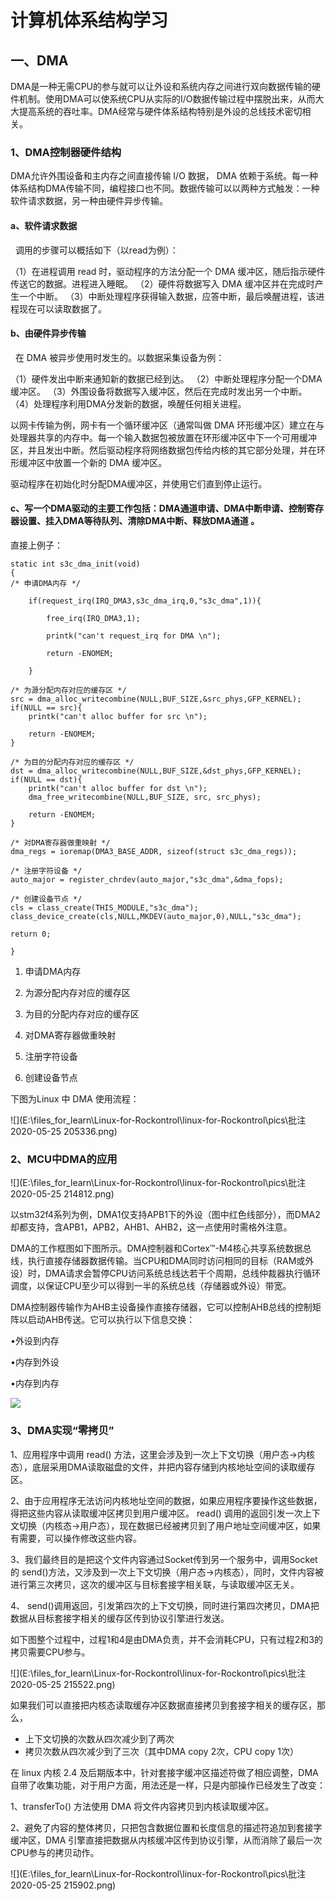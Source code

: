 # 计算机体系结构学习

## 一、DMA

DMA是一种无需CPU的参与就可以让外设和系统内存之间进行双向数据传输的硬件机制。使用DMA可以使系统CPU从实际的I/O数据传输过程中摆脱出来，从而大大提高系统的吞吐率。DMA经常与硬件体系结构特别是外设的总线技术密切相关。

### 1、DMA控制器硬件结构

DMA允许外围设备和主内存之间直接传输 I/O 数据， DMA 依赖于系统。每一种体系结构DMA传输不同，编程接口也不同。数据传输可以以两种方式触发：一种软件请求数据，另一种由硬件异步传输。

#### a、软件请求数据

  调用的步骤可以概括如下（以read为例）：

（1）在进程调用 read 时，驱动程序的方法分配一个 DMA 缓冲区，随后指示硬件传送它的数据。进程进入睡眠。
（2）硬件将数据写入 DMA 缓冲区并在完成时产生一个中断。
（3）中断处理程序获得输入数据，应答中断，最后唤醒进程，该进程现在可以读取数据了。

#### b、由硬件异步传输

  在 DMA 被异步使用时发生的。以数据采集设备为例：

（1）硬件发出中断来通知新的数据已经到达。
（2）中断处理程序分配一个DMA缓冲区。
（3）外围设备将数据写入缓冲区，然后在完成时发出另一个中断。
（4）处理程序利用DMA分发新的数据，唤醒任何相关进程。

以网卡传输为例，网卡有一个循环缓冲区（通常叫做 DMA 环形缓冲区）建立在与处理器共享的内存中。每一个输入数据包被放置在环形缓冲区中下一个可用缓冲区，并且发出中断。然后驱动程序将网络数据包传给内核的其它部分处理，并在环形缓冲区中放置一个新的 DMA 缓冲区。

驱动程序在初始化时分配DMA缓冲区，并使用它们直到停止运行。

#### c、写一个DMA驱动的主要工作包括：DMA通道申请、DMA中断申请、控制寄存器设置、挂入DMA等待队列、清除DMA中断、释放DMA通道 。

直接上例子：

	static int s3c_dma_init(void)
	{
	/* 申请DMA内存 */
	
		if(request_irq(IRQ_DMA3,s3c_dma_irq,0,"s3c_dma",1)){
	
			free_irq(IRQ_DMA3,1);
	
			printk("can't request_irq for DMA \n");
	
			return -ENOMEM;
	
		}
	
	/* 为源分配内存对应的缓存区 */
	src = dma_alloc_writecombine(NULL,BUF_SIZE,&src_phys,GFP_KERNEL);
	if(NULL == src){
		printk("can't alloc buffer for src \n");
		
		return -ENOMEM;
	}
	 
	/* 为目的分配内存对应的缓存区 */
	dst = dma_alloc_writecombine(NULL,BUF_SIZE,&dst_phys,GFP_KERNEL);
	if(NULL == dst){
		printk("can't alloc buffer for dst \n");
		dma_free_writecombine(NULL,BUF_SIZE, src, src_phys);
	
		return -ENOMEM;
	}
	 
	/* 对DMA寄存器做重映射 */
	dma_regs = ioremap(DMA3_BASE_ADDR, sizeof(struct s3c_dma_regs));
	
	/* 注册字符设备 */
	auto_major = register_chrdev(auto_major,"s3c_dma",&dma_fops);
	
	/* 创建设备节点 */
	cls = class_create(THIS_MODULE,"s3c_dma");
	class_device_create(cls,NULL,MKDEV(auto_major,0),NULL,"s3c_dma");
	 
	return 0;
	
	}
1. 申请DMA内存

2. 为源分配内存对应的缓存区

3. 为目的分配内存对应的缓存区

4. 对DMA寄存器做重映射

5. 注册字符设备

6. 创建设备节点

  

  下图为Linux 中 DMA 使用流程：
  
  ![](E:\files_for_learn\Linux-for-Rockontrol\linux-for-Rockontrol\pics\批注 2020-05-25 205336.png)

### 2、MCU中DMA的应用

![](E:\files_for_learn\Linux-for-Rockontrol\linux-for-Rockontrol\pics\批注 2020-05-25 214812.png)

以stm32f4系列为例，DMA1仅支持APB1下的外设（图中红色线部分），而DMA2却都支持，含APB1，APB2，AHB1、AHB2，这一点使用时需格外注意。

DMA的工作框图如下图所示。DMA控制器和Cortex™-M4核心共享系统数据总线，执行直接存储器数据传输。当CPU和DMA同时访问相同的目标（RAM或外设）时，DMA请求会暂停CPU访问系统总线达若干个周期，总线仲裁器执行循环调度，以保证CPU至少可以得到一半的系统总线（存储器或外设）带宽。

DMA控制器传输作为AHB主设备操作直接存储器，它可以控制AHB总线的控制矩阵以启动AHB传送。它可以执行以下信息交换：

•外设到内存

•内存到外设

•内存到内存



![](E:\files_for_learn\Linux-for-Rockontrol\linux-for-Rockontrol\pics\v2-b729c8ddcdd12c362fc14e99d45aa7cd_b.jpg)

###  3、DMA实现“零拷贝”

1、应用程序中调用 read() 方法，这里会涉及到一次上下文切换（用户态->内核态），底层采用DMA读取磁盘的文件，并把内容存储到内核地址空间的读取缓存区。

2、由于应用程序无法访问内核地址空间的数据，如果应用程序要操作这些数据，得把这些内容从读取缓冲区拷贝到用户缓冲区。 read() 调用的返回引发一次上下文切换（内核态->用户态），现在数据已经被拷贝到了用户地址空间缓冲区，如果有需要，可以操作修改这些内容。

3、我们最终目的是把这个文件内容通过Socket传到另一个服务中，调用Socket的 send()方法，又涉及到一次上下文切换（用户态->内核态），同时，文件内容被进行第三次拷贝，这次的缓冲区与目标套接字相关联，与读取缓冲区无关。

4、 send()调用返回，引发第四次的上下文切换，同时进行第四次拷贝，DMA把数据从目标套接字相关的缓存区传到协议引擎进行发送。

如下图整个过程中，过程1和4是由DMA负责，并不会消耗CPU，只有过程2和3的拷贝需要CPU参与。

![](E:\files_for_learn\Linux-for-Rockontrol\linux-for-Rockontrol\pics\批注 2020-05-25 215522.png)

如果我们可以直接把内核态读取缓存冲区数据直接拷贝到套接字相关的缓存区，那么，

- 上下文切换的次数从四次减少到了两次
- 拷贝次数从四次减少到了三次（其中DMA copy 2次，CPU copy 1次）

在 linux 内核 2.4 及后期版本中，针对套接字缓冲区描述符做了相应调整，DMA自带了收集功能，对于用户方面，用法还是一样，只是内部操作已经发生了改变：  

1、transferTo() 方法使用 DMA 将文件内容拷贝到内核读取缓冲区。

2、避免了内容的整体拷贝，只把包含数据位置和长度信息的描述符追加到套接字缓冲区，DMA 引擎直接把数据从内核缓冲区传到协议引擎，从而消除了最后一次 CPU参与的拷贝动作。

![](E:\files_for_learn\Linux-for-Rockontrol\linux-for-Rockontrol\pics\批注 2020-05-25 215902.png)

 

 

 

 















